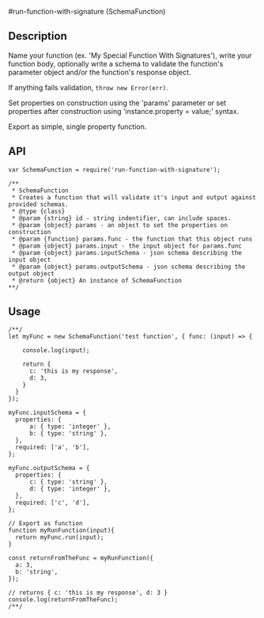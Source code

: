 #run-function-with-signature (SchemaFunction)

## Description

Name your function (ex. 'My Special Function With Signatures'), write your function body, optionally write a schema to validate the function's parameter object and/or the function's response object.

If anything fails validation, `throw new Error(err)`.

Set properties on construction using the 'params' parameter or set properties after construction using 'instance.property = value;' syntax.

Export as simple, single property function.

## API

```
var SchemaFunction = require('run-function-with-signature');

/**
 * SchemaFunction
 * Creates a function that will validate it's input and output against provided schemas.
 * @type {class}
 * @param {string} id - string indentifier, can include spaces.
 * @param {object} params - an object to set the properties on construction
 * @param {function} params.func - the function that this object runs
 * @param {object} params.input - the input object for params.func
 * @param {object} params.inputSchema - json schema describing the input object
 * @param {object} params.outputSchema - json schema describing the output object
 * @return {object} An instance of SchemaFunction
**/
```

## Usage

```
/**/
let myFunc = new SchemaFunction('test function', { func: (input) => {

    console.log(input);

    return {
      c: 'this is my response',
      d: 3,
    }
  }
});

myFunc.inputSchema = {
  properties: {
      a: { type: 'integer' },
      b: { type: 'string' },
  },
  required: ['a', 'b'],
};

myFunc.outputSchema = {
  properties: {
      c: { type: 'string' },
      d: { type: 'integer' },
  },
  required: ['c', 'd'],
};

// Export as function
function myRunFunction(input){
  return myFunc.run(input);
}

const returnFromTheFunc = myRunFunction({
  a: 3,
  b: 'string',
});

// returns { c: 'this is my response', d: 3 }
console.log(returnFromTheFunc);
/**/
```
